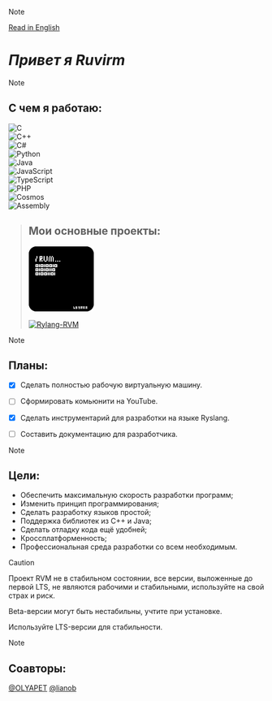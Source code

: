 >[!NOTE]
>[Read in English](https://github.com/Ruvirm/Ruvirm/blob/main/README.md)

# _Привет я Ruvirm_

>[!NOTE]
>## **С чем я работаю:**
>
>![C](https://img.shields.io/badge/C-%2300599C.svg?style=flat&logo=c&logoColor=white)  
>![C++](https://img.shields.io/badge/C++-%2300599C.svg?style=flat&logo=c%2B%2B&logoColor=white)  
>![C#](https://img.shields.io/badge/C%23-%23239120.svg?style=flat&logo=c-sharp&logoColor=white)  
>![Python](https://img.shields.io/badge/Python-%233776AB.svg?style=flat&logo=python&logoColor=white)  
>![Java](https://img.shields.io/badge/Java-%23ED8B00.svg?style=flat&logo=java&logoColor=white)  
>![JavaScript](https://img.shields.io/badge/JavaScript-%23F7DF1E.svg?style=flat&logo=javascript&logoColor=black)  
>![TypeScript](https://img.shields.io/badge/TypeScript-%23007ACC.svg?style=flat&logo=typescript&logoColor=white)  
>![PHP](https://img.shields.io/badge/PHP-%23777BB4.svg?style=flat&logo=php&logoColor=white)  
>![Cosmos](https://img.shields.io/badge/Cosmos-%23478CFF.svg?style=flat&logo=dotnet&logoColor=white)  
>![Assembly](https://img.shields.io/badge/Assembly-%23A8B9CC.svg?style=flat&logo=probot&logoColor=black)

>## **Мои основные проекты:**
>
>
>
>
>
>
>
>
>
>
>
>
>
>![иконка](/icon/icon128.png)
>
>
> [![  Rylang-RVM](https://img.shields.io/badge/Rylang--RVM-black?style=flat&logo=github&logoColor=white)](https://github.com/YaroslavPe1/Rylang-RVM)


>[!NOTE]
> ## **Планы:** 
> - [X] Сделать полностью рабочую виртуальную машину.
> - [ ] Сформировать комьюнити на YouTube.
> - [X] Сделать инструментарий для разработки на языке Ryslang.
> - [ ] Составить документацию для разработчика.
>
> 
>

>[!NOTE]
> ## **Цели:**
> - Обеспечить максимальную скорость разработки программ;
> - Изменить принцип программирования;
> - Сделать разработку языков простой;
> - Поддержка библиотек из C++ и Java;
> - Сделать отладку кода ещё удобней;
> - Кроссплатформенность;
> - Профессиональная среда разработки со всем необходимым.


> [!CAUTION]
> 
> Проект RVM не в стабильном состоянии, все версии, выложенные до первой LTS, не являются рабочими и стабильными, используйте на свой страх и риск.
> 
> Beta-версии могут быть нестабильны, учтите при установке.
> 
> Используйте LTS-версии для стабильности.

>[!NOTE]
> ## **Соавторы:**
>[@OLYAPET](https://github.com/OLYAPET) [@lianob](https://github.com/lianob)


